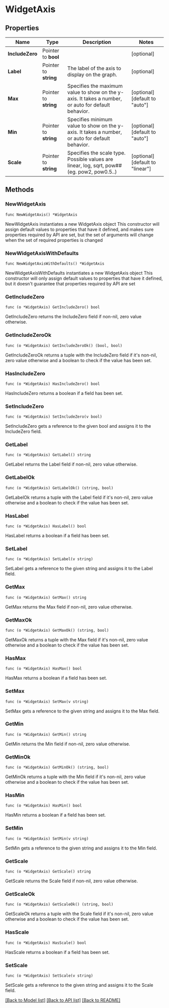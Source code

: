 # WidgetAxis

## Properties

Name | Type | Description | Notes
------------ | ------------- | ------------- | -------------
**IncludeZero** | Pointer to **bool** |  | [optional] 
**Label** | Pointer to **string** | The label of the axis to display on the graph. | [optional] 
**Max** | Pointer to **string** | Specifies the maximum value to show on the y-axis. It takes a number, or auto for default behavior. | [optional] [default to "auto"]
**Min** | Pointer to **string** | Specifies minimum value to show on the y-axis. It takes a number, or auto for default behavior. | [optional] [default to "auto"]
**Scale** | Pointer to **string** | Specifies the scale type. Possible values are linear, log, sqrt, pow## (eg. pow2, pow0.5..) | [optional] [default to "linear"]

## Methods

### NewWidgetAxis

`func NewWidgetAxis() *WidgetAxis`

NewWidgetAxis instantiates a new WidgetAxis object
This constructor will assign default values to properties that have it defined,
and makes sure properties required by API are set, but the set of arguments
will change when the set of required properties is changed

### NewWidgetAxisWithDefaults

`func NewWidgetAxisWithDefaults() *WidgetAxis`

NewWidgetAxisWithDefaults instantiates a new WidgetAxis object
This constructor will only assign default values to properties that have it defined,
but it doesn't guarantee that properties required by API are set

### GetIncludeZero

`func (o *WidgetAxis) GetIncludeZero() bool`

GetIncludeZero returns the IncludeZero field if non-nil, zero value otherwise.

### GetIncludeZeroOk

`func (o *WidgetAxis) GetIncludeZeroOk() (bool, bool)`

GetIncludeZeroOk returns a tuple with the IncludeZero field if it's non-nil, zero value otherwise
and a boolean to check if the value has been set.

### HasIncludeZero

`func (o *WidgetAxis) HasIncludeZero() bool`

HasIncludeZero returns a boolean if a field has been set.

### SetIncludeZero

`func (o *WidgetAxis) SetIncludeZero(v bool)`

SetIncludeZero gets a reference to the given bool and assigns it to the IncludeZero field.

### GetLabel

`func (o *WidgetAxis) GetLabel() string`

GetLabel returns the Label field if non-nil, zero value otherwise.

### GetLabelOk

`func (o *WidgetAxis) GetLabelOk() (string, bool)`

GetLabelOk returns a tuple with the Label field if it's non-nil, zero value otherwise
and a boolean to check if the value has been set.

### HasLabel

`func (o *WidgetAxis) HasLabel() bool`

HasLabel returns a boolean if a field has been set.

### SetLabel

`func (o *WidgetAxis) SetLabel(v string)`

SetLabel gets a reference to the given string and assigns it to the Label field.

### GetMax

`func (o *WidgetAxis) GetMax() string`

GetMax returns the Max field if non-nil, zero value otherwise.

### GetMaxOk

`func (o *WidgetAxis) GetMaxOk() (string, bool)`

GetMaxOk returns a tuple with the Max field if it's non-nil, zero value otherwise
and a boolean to check if the value has been set.

### HasMax

`func (o *WidgetAxis) HasMax() bool`

HasMax returns a boolean if a field has been set.

### SetMax

`func (o *WidgetAxis) SetMax(v string)`

SetMax gets a reference to the given string and assigns it to the Max field.

### GetMin

`func (o *WidgetAxis) GetMin() string`

GetMin returns the Min field if non-nil, zero value otherwise.

### GetMinOk

`func (o *WidgetAxis) GetMinOk() (string, bool)`

GetMinOk returns a tuple with the Min field if it's non-nil, zero value otherwise
and a boolean to check if the value has been set.

### HasMin

`func (o *WidgetAxis) HasMin() bool`

HasMin returns a boolean if a field has been set.

### SetMin

`func (o *WidgetAxis) SetMin(v string)`

SetMin gets a reference to the given string and assigns it to the Min field.

### GetScale

`func (o *WidgetAxis) GetScale() string`

GetScale returns the Scale field if non-nil, zero value otherwise.

### GetScaleOk

`func (o *WidgetAxis) GetScaleOk() (string, bool)`

GetScaleOk returns a tuple with the Scale field if it's non-nil, zero value otherwise
and a boolean to check if the value has been set.

### HasScale

`func (o *WidgetAxis) HasScale() bool`

HasScale returns a boolean if a field has been set.

### SetScale

`func (o *WidgetAxis) SetScale(v string)`

SetScale gets a reference to the given string and assigns it to the Scale field.


[[Back to Model list]](../README.md#documentation-for-models) [[Back to API list]](../README.md#documentation-for-api-endpoints) [[Back to README]](../README.md)



